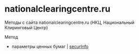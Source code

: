 # nationalclearingcentre.ru
Методы с сайта nationalclearingcentre.ru (НКЦ, Национальный Клиринговый Центр)

Метод
* параметры ценных бумаг | [securInfo](https://www.nationalclearingcentre.ru/rates/securInfo)
